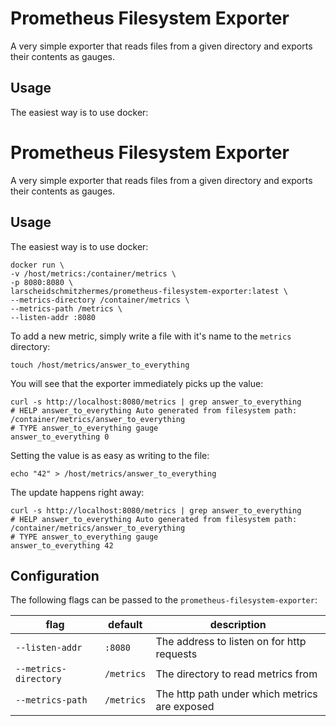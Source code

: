 # Prometheus Filesystem Exporter
A very simple exporter that reads files from a given directory and exports their contents as gauges.

## Usage

The easiest way is to use docker:

# Prometheus Filesystem Exporter
A very simple exporter that reads files from a given directory and exports their contents as gauges.

## Usage

The easiest way is to use docker:

```shell
docker run \ 
-v /host/metrics:/container/metrics \
-p 8080:8080 \
larscheidschmitzhermes/prometheus-filesystem-exporter:latest \
--metrics-directory /container/metrics \
--metrics-path /metrics \
--listen-addr :8080
```

To add a new metric, simply write a file with it's name to the `metrics` directory:

```shell
touch /host/metrics/answer_to_everything
```

You will see that the exporter immediately picks up the value:

```shell
curl -s http://localhost:8080/metrics | grep answer_to_everything
# HELP answer_to_everything Auto generated from filesystem path: /container/metrics/answer_to_everything
# TYPE answer_to_everything gauge
answer_to_everything 0
```

Setting the value is as easy as writing to the file:

```shell
echo "42" > /host/metrics/answer_to_everything
```

The update happens right away:

```shell
curl -s http://localhost:8080/metrics | grep answer_to_everything
# HELP answer_to_everything Auto generated from filesystem path: /container/metrics/answer_to_everything
# TYPE answer_to_everything gauge
answer_to_everything 42
```

## Configuration

The following flags can be passed to the `prometheus-filesystem-exporter`:

| flag                  | default   | description   |
| ---                   | ---       | ---           |
| `--listen-addr`         | `:8080`     | The address to listen on for http requests
| `--metrics-directory`   | `/metrics`  | The directory to read metrics from |
| `--metrics-path`        | `/metrics`  | The http path under which metrics are exposed